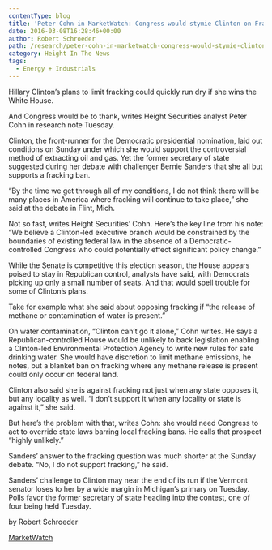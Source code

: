 ```yaml
---
contentType: blog
title: 'Peter Cohn in MarketWatch: Congress would stymie Clinton on Fracking'
date: 2016-03-08T16:28:46+00:00
author: Robert Schroeder
path: /research/peter-cohn-in-marketwatch-congress-would-stymie-clinton-on-fracking/
category: Height In The News
tags:
  - Energy + Industrials
---
```

Hillary Clinton’s plans to limit fracking could quickly run dry if she wins the White House.

And Congress would be to thank, writes Height Securities analyst Peter Cohn in research note Tuesday.

Clinton, the front-runner for the Democratic presidential nomination, laid out conditions on Sunday under which she would support the controversial method of extracting oil and gas. Yet the former secretary of state suggested during her debate with challenger Bernie Sanders that she all but supports a fracking ban.

“By the time we get through all of my conditions, I do not think there will be many places in America where fracking will continue to take place,” she said at the debate in Flint, Mich.

Not so fast, writes Height Securities’ Cohn. Here’s the key line from his note: “We believe a Clinton-led executive branch would be constrained by the boundaries of existing federal law in the absence of a Democratic-controlled Congress who could potentially effect significant policy change.”

While the Senate is competitive this election season, the House appears poised to stay in Republican control, analysts have said, with Democrats picking up only a small number of seats. And that would spell trouble for some of Clinton’s plans.

Take for example what she said about opposing fracking if “the release of methane or contamination of water is present.”

On water contamination, “Clinton can’t go it alone,” Cohn writes. He says a Republican-controlled House would be unlikely to back legislation enabling a Clinton-led Environmental Protection Agency to write new rules for safe drinking water. She would have discretion to limit methane emissions, he notes, but a blanket ban on fracking where any methane release is present could only occur on federal land.

Clinton also said she is against fracking not just when any state opposes it, but any locality as well. “I don’t support it when any locality or state is against it,” she said.

But here’s the problem with that, writes Cohn: she would need Congress to act to override state laws barring local fracking bans. He calls that prospect “highly unlikely.”

Sanders’ answer to the fracking question was much shorter at the Sunday debate. “No, I do not support fracking,” he said.

Sanders’ challenge to Clinton may near the end of its run if the Vermont senator loses to her by a wide margin in Michigan’s primary on Tuesday. Polls favor the former secretary of state heading into the contest, one of four being held Tuesday.

by Robert Schroeder
  
[MarketWatch](http://www.marketwatch.com/story/congress-would-stymie-clinton-on-fracking-analyst-says-2016-03-08)